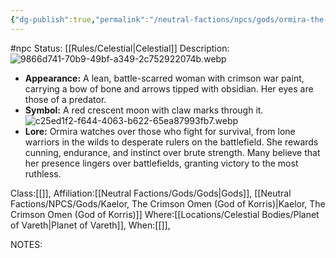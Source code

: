 ```yaml
---
{"dg-publish":true,"permalink":"/neutral-factions/npcs/gods/ormira-the-blooded-huntress-survival/"}
---
```


#npc 
Status: [[Rules/Celestial\|Celestial]]
Description:![9866d741-70b9-49bf-a349-2c752922074b.webp](/img/user/Images/9866d741-70b9-49bf-a349-2c752922074b.webp)
- **Appearance:** A lean, battle-scarred woman with crimson war paint, carrying a bow of bone and arrows tipped with obsidian. Her eyes are those of a predator.
- **Symbol:** A red crescent moon with claw marks through it.![c25ed1f2-f644-4063-b622-65ea87993fb7.webp](/img/user/Images/c25ed1f2-f644-4063-b622-65ea87993fb7.webp)
- **Lore:** Ormira watches over those who fight for survival, from lone warriors in the wilds to desperate rulers on the battlefield. She rewards cunning, endurance, and instinct over brute strength. Many believe that her presence lingers over battlefields, granting victory to the most ruthless.

Class:[[]],
Affiliation:[[Neutral Factions/Gods/Gods\|Gods]], [[Neutral Factions/NPCS/Gods/Kaelor, The Crimson Omen (God of Korris)\|Kaelor, The Crimson Omen (God of Korris)]]
Where:[[Locations/Celestial Bodies/Planet of Vareth\|Planet of Vareth]],
When:[[]],

NOTES:
